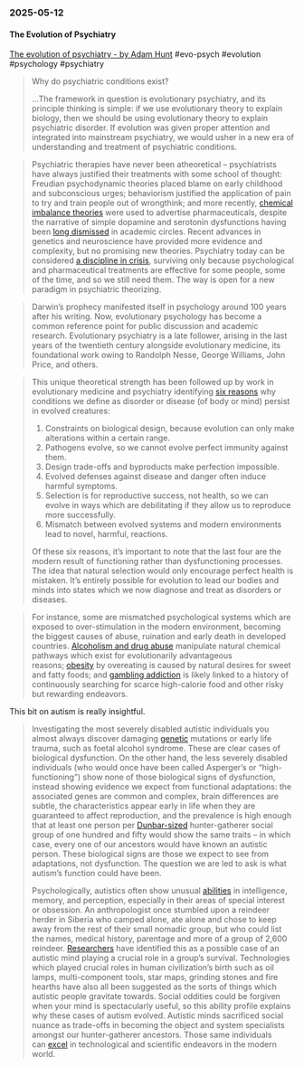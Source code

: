 ### 2025-05-12
#### The Evolution of Psychiatry
[The evolution of psychiatry - by Adam Hunt](https://www.worksinprogress.news/p/the-evolution-of-psychiatry) #evo-psych #evolution #psychology #psychiatry

> Why do psychiatric conditions exist?
> 
> …The framework in question is evolutionary psychiatry, and its principle thinking is simple: if we use evolutionary theory to explain biology, then we should be using evolutionary theory to explain psychiatric disorder. If evolution was given proper attention and integrated into mainstream psychiatry, we would usher in a new era of understanding and treatment of psychiatric conditions.

> Psychiatric therapies have never been atheoretical – psychiatrists have always justified their treatments with some school of thought: Freudian psychodynamic theories placed blame on early childhood and subconscious urges; behaviorism justified the application of pain to try and train people out of wrongthink; and more recently, [chemical imbalance theories](https://www.researchgate.net/publication/315533279_Challenging_the_Narrative_of_Chemical_Imbalance_A_Look_at_the_Evidence) were used to advertise pharmaceuticals, despite the narrative of simple dopamine and serotonin dysfunctions having been [long dismissed](https://www.psychiatrictimes.com/view/debunking-two-chemical-imbalance-myths-again) in academic circles. Recent advances in genetics and neuroscience have provided more evidence and complexity, but no promising new theories. Psychiatry today can be considered [a discipline in crisis](https://www.amazon.co.uk/Mind-Fixers-Psychiatrys-Troubled-Biology/dp/0393071227), surviving only because psychological and pharmaceutical treatments are effective for some people, some of the time, and so we still need them. The way is open for a new paradigm in psychiatric theorizing.

> Darwin’s prophecy manifested itself in psychology around 100 years after his writing. Now, evolutionary psychology has become a common reference point for public discussion and academic research. Evolutionary psychiatry is a late follower, arising in the last years of the twentieth century alongside evolutionary medicine, its foundational work owing to Randolph Nesse, George Williams, John Price, and others.

> This unique theoretical strength has been followed up by work in evolutionary medicine and psychiatry identifying [six reasons](http://www-personal.umich.edu/~nesse/Articles/Nesse%20-%202015%20-%20Evolutionary%20Psychology%20and%20Mental%20Health.pdf) why conditions we define as disorder or disease (of body or mind) persist in evolved creatures:
> 
> 1. Constraints on biological design, because evolution can only make alterations within a certain range.
> 2. Pathogens evolve, so we cannot evolve perfect immunity against them.
> 3. Design trade-offs and byproducts make perfection impossible.
> 4. Evolved defenses against disease and danger often induce harmful symptoms.
> 5. Selection is for reproductive success, not health, so we can evolve in ways which are debilitating if they allow us to reproduce more successfully.
> 6. Mismatch between evolved systems and modern environments lead to novel, harmful, reactions.
> 
> Of these six reasons, it’s important to note that the last four are the modern result of functioning rather than dysfunctioning processes. The idea that natural selection would only encourage perfect health is mistaken. It’s entirely possible for evolution to lead our bodies and minds into states which we now diagnose and treat as disorders or diseases.

> For instance, some are mismatched psychological systems which are exposed to over-stimulation in the modern environment, becoming the biggest causes of abuse, ruination and early death in developed countries. [Alcoholism and drug abuse](https://pubmed.ncbi.nlm.nih.gov/23881888/) manipulate natural chemical pathways which exist for evolutionarily advantageous reasons; [obesity](https://pubmed.ncbi.nlm.nih.gov/25749980/) by overeating is caused by natural desires for sweet and fatty foods; and [gambling addiction](https://pubmed.ncbi.nlm.nih.gov/15577272/) is likely linked to a history of continuously searching for scarce high-calorie food and other risky but rewarding endeavors.

This bit on autism is really insightful.

> Investigating the most severely disabled autistic individuals you almost always discover damaging [genetic](https://www.ncbi.nlm.nih.gov/pmc/articles/PMC4694565/) mutations or early life trauma, such as foetal alcohol syndrome. These are clear cases of biological dysfunction. On the other hand, the less severely disabled individuals (who would once have been called Asperger’s or “high-functioning”) show none of those biological signs of dysfunction, instead showing evidence we expect from functional adaptations: the associated genes are common and complex, brain differences are subtle, the characteristics appear early in life when they are guaranteed to affect reproduction, and the prevalence is high enough that at least one person per [Dunbar-sized](https://royalsocietypublishing.org/doi/abs/10.1098/rspb.2004.2970) hunter-gatherer social group of one hundred and fifty would show the same traits – in which case, every one of our ancestors would have known an autistic person. These biological signs are those we expect to see from adaptations, not dysfunction. The question we are led to ask is what autism’s function could have been.
> 
> Psychologically, autistics often show unusual [abilities](https://europepmc.org/article/med/25374134) in intelligence, memory, and perception, especially in their areas of special interest or obsession. An anthropologist once stumbled upon a reindeer herder in Siberia who camped alone, ate alone and chose to keep away from the rest of their small nomadic group, but who could list the names, medical history, parentage and more of a group of 2,600 reindeer. [Researchers](https://www.tandfonline.com/doi/full/10.1080/1751696X.2016.1244949) have identified this as a possible case of an autistic mind playing a crucial role in a group’s survival. Technologies which played crucial roles in human civilization’s birth such as oil lamps, multi-component tools, star maps, grinding stones and fire hearths have also all been suggested as the sorts of things which autistic people gravitate towards. Social oddities could be forgiven when your mind is spectacularly useful, so this ability profile explains why these cases of autism evolved. Autistic minds sacrificed social nuance as trade-offs in becoming the object and system specialists amongst our hunter-gatherer ancestors. Those same individuals can [excel](https://www.amazon.co.uk/dp/B01N2W270Y/ref=dp-kindle-redirect?_encoding=UTF8&btkr=1) in technological and scientific endeavors in the modern world.